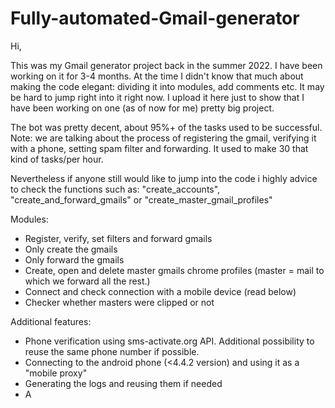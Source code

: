 # Fully-automated-Gmail-generator

Hi,

This was my Gmail generator project back in the summer 2022. I have been working on it for 3-4 months. At the time I didn't know that much about making the code elegant: dividing it into modules, add comments etc. It may be hard to jump right into it right now. I upload it here just to show that I have been working on one (as of now for me) pretty big project.

The bot was pretty decent, about 95%+ of the tasks used to be successful. Note: we are talking about the process of registering the gmail, verifying it with a phone, setting spam filter and forwarding. It used to make 30 that kind of tasks/per hour.

Nevertheless if anyone still would like to jump into the code i highly advice to check the functions such as: "create_accounts", "create_and_forward_gmails" or "create_master_gmail_profiles"

Modules:
- Register, verify, set filters and forward gmails
- Only create the gmails
- Only forward the gmails
- Create, open and delete master gmails chrome profiles (master = mail to which we forward all the rest.)
- Connect and check connection with a mobile device (read below)
- Checker whether masters were clipped or not

Additional features:
- Phone verification using sms-activate.org API. Additional possibility to reuse the same phone number if possible.
- Connecting to the android phone (<4.4.2 version) and using it as a "mobile proxy"
- Generating the logs and reusing them if needed
- A
